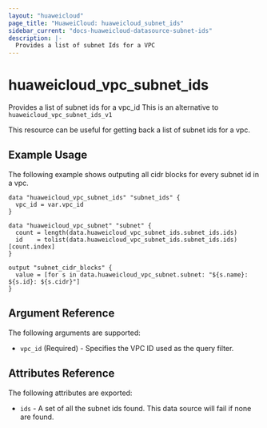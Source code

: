 ```yaml
---
layout: "huaweicloud"
page_title: "HuaweiCloud: huaweicloud_subnet_ids"
sidebar_current: "docs-huaweicloud-datasource-subnet-ids"
description: |-
  Provides a list of subnet Ids for a VPC
---
```


# huaweicloud\_vpc\_subnet\_ids

Provides a list of subnet ids for a vpc_id
This is an alternative to `huaweicloud_vpc_subnet_ids_v1`

This resource can be useful for getting back a list of subnet ids for a vpc.

## Example Usage

The following example shows outputing all cidr blocks for every subnet id in a vpc.

```hcl
data "huaweicloud_vpc_subnet_ids" "subnet_ids" {
  vpc_id = var.vpc_id
}

data "huaweicloud_vpc_subnet" "subnet" {
  count = length(data.huaweicloud_vpc_subnet_ids.subnet_ids.ids)
  id    = tolist(data.huaweicloud_vpc_subnet_ids.subnet_ids.ids)[count.index]
}

output "subnet_cidr_blocks" {
  value = [for s in data.huaweicloud_vpc_subnet.subnet: "${s.name}: ${s.id}: ${s.cidr}"]
}
```

## Argument Reference

The following arguments are supported:

* `vpc_id` (Required) - Specifies the VPC ID used as the query filter.

## Attributes Reference

The following attributes are exported:

* `ids` - A set of all the subnet ids found. This data source will fail if none are found.

